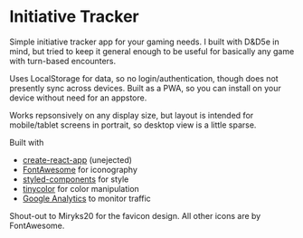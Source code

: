 # Initiative Tracker

Simple initiative tracker app for your gaming needs. I built with D&D5e in mind, but tried to keep it general enough to be useful for basically any game with turn-based encounters.

Uses LocalStorage for data, so no login/authentication, though does not presently sync across devices. Built as a PWA, so you can install on your device without need for an appstore.

Works repsonsively on any display size, but layout is intended for mobile/tablet screens in portrait, so desktop view is a little sparse.

Built with

- [create-react-app](https://github.com/facebook/create-react-app) (unejected)
- [FontAwesome](https://fontawesome.com/) for iconography
- [styled-components](https://github.com/styled-components/styled-components) for style
- [tinycolor](https://github.com/bgrins/TinyColor) for color manipulation
- [Google Analytics]() to monitor traffic

Shout-out to Miryks20 for the favicon design. All other icons are by FontAwesome.
